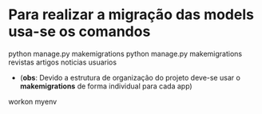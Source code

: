# Para realizar a migração das models usa-se os comandos

   python manage.py makemigrations
   python manage.py makemigrations revistas artigos noticias usuarios

- (**obs**: Devido a estrutura de organização do projeto deve-se usar o **makemigrations** de forma individual para cada app)

workon myenv